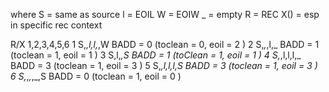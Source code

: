 where 
  S = same as source
  l = EOIL
  W = EOIW
  _ = empty
  R = REC 
  X() = esp in specific rec context
  
  R/X 1,2,3,4,5,6
  1   S,_,l,l,_,W   BADD = 0 (toclean = 0, eoil = 2 )
  2   S,_,_,l,_     BADD = 1 (toclean = 1, eoil = 1 )
  3   S,l,_,S       BADD = 1 (toClean = 1, eoil = 1 )
  4   S,_,l,l,l,_   BADD = 3 (toclean = 1, eoil = 3 )
  5   S,_,l,l,l,S   BADD = 3 (toclean = 1, eoil = 3 )
  6   S,_,_,_,_,S   BADD = 0 (toclean = 1, eoil = 0 )
